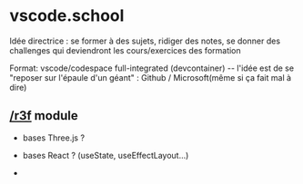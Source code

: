 # vscode.school

Idée directrice : se former à des sujets, ridiger des notes, se donner des challenges qui deviendront les cours/exercices des formation 

Format: vscode/codespace full-integrated (devcontainer) -- l'idée est de se "reposer sur l'épaule d'un géant" : Github / Microsoft(même si ça fait mal à dire)

## [/r3f](https://vscode.school/r3f) module

- bases Three.js ?
- bases React ? (useState, useEffectLayout...)

- 
